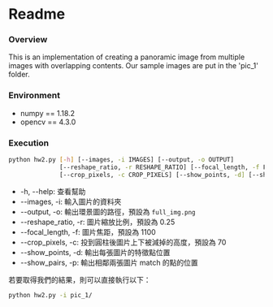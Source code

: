 # Readme

### Overview
This is an implementation of creating a panoramic image from multiple images with overlapping contents. Our sample images are put in the 'pic_1' folder.

### Environment 

- numpy == 1.18.2
- opencv == 4.3.0 

### Execution

```bash
python hw2.py [-h] [--images, -i IMAGES] [--output, -o OUTPUT]
              [--reshape_ratio, -r RESHAPE_RATIO] [--focal_length, -f FOCAL_LENGTH]
              [--crop_pixels, -c CROP_PIXELS] [--show_points, -d] [--show_pairs, -p]
```
+ -h, --help: 查看幫助
+ --images, -i: 輸入圖片的資料夾
+ --output, -o: 輸出環景圖的路徑，預設為 `full_img.png`
+ --reshape_ratio, -r: 圖片縮放比例，預設為 0.25
+ --focal_length, -f: 圖片焦距，預設為 1100
+ --crop_pixels, -c: 投到圓柱後圖片上下被減掉的高度，預設為 70
+ --show_points, -d: 輸出每張圖片的特徵點位置
+ --show_pairs, -p: 輸出相鄰兩張圖片 match 的點的位置

若要取得我們的結果，則可以直接執行以下：
```bash
python hw2.py -i pic_1/
```

